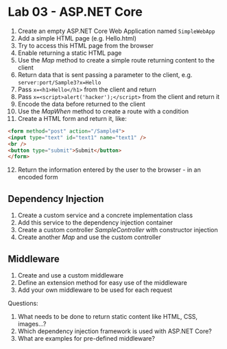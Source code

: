 # Lab 03 - ASP.NET Core

1. Create an empty ASP.NET Core Web Application named `SimpleWebApp`
2. Add a simple HTML page (e.g. Hello.html)
3. Try to access this HTML page from the browser
4. Enable returning a static HTML page
5. Use the *Map* method to create a simple route returning content to the client
6. Return data that is sent passing a parameter to the client, e.g. `server:port/Sample3?x=Hello`
7. Pass `x=<h1>Hello</h1>` from the client and return
8. Pass `x=<script>alert('hacker');</script>` from the client and return it
9. Encode the data before returned to the client
10. Use the *MapWhen* method to create a route with a condition
11. Create a HTML form and return it, like:

```html
<form method="post" action="/Sample4">
<input type="text" id="text1" name="text1" />
<br />
<button type="submit">Submit</button>
</form>
```

12. Return the information entered by the user to the browser - in an encoded form

## Dependency Injection

1. Create a custom service and a concrete implementation class
2. Add this service to the dependency injection container
3. Create a custom controller *SampleController* with constructor injection
4. Create another *Map* and use the custom controller

##  Middleware

1. Create and use a custom middleware
2. Define an extension method for easy use of the middleware
3. Add your own middleware to be used for each request


Questions:

1. What needs to be done to return static content like HTML, CSS, images...?
2. Which dependency injection framework is used with ASP.NET Core?
3. What are examples for pre-defined middleware?
